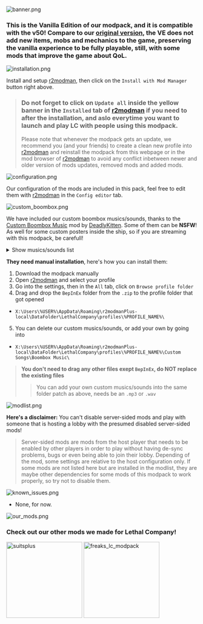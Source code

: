![banner.png](https://raw.githubusercontent.com/FREAKS-Network/LC-Modpack/tree/VE-1.0.1/resources/img/banner.png)

### This is the Vanilla Edition of our modpack, and it is compatible with the v50! Compare to our [original version](https://thunderstore.io/c/lethal-company/p/FREAKS/FREAKS_Modpack/), the VE does not add new items, mobs and mechanics to the game, preserving the vanilla experience to be fully playable, still, with some mods that improve the game about QoL.


![installation.png](https://raw.githubusercontent.com/FREAKS-Network/LC-Modpack/tree/VE-1.0.1/resources/img/installation.png)

Install and setup [r2modman](https://thunderstore.io/c/lethal-company/p/ebkr/r2modman/), then click on the `Install with Mod Manager` button right above.

> ### Do not forget to click on `Update all` inside the yellow banner in the `Installed` tab of [r2modman](https://thunderstore.io/c/lethal-company/p/ebkr/r2modman/) if you need to after the installation, and aslo everytime you want to launch and play LC with people using this modpack.
> Please note that whenever the modpack gets an update, we recommend you (and your friends) to create a clean new profile into [r2modman](https://thunderstore.io/c/lethal-company/p/ebkr/r2modman/) and reinstall the modpack from this webpage or in the mod browser of [r2modman](https://thunderstore.io/c/lethal-company/p/ebkr/r2modman/) to avoid any conflict inbetween newer and older version of mods updates, removed mods and added mods.


![configuration.png](https://raw.githubusercontent.com/FREAKS-Network/LC-Modpack/tree/VE-1.0.1/resources/img/configuration.png)

Our configuration of the mods are included in this pack, feel free to edit them with [r2modman](https://thunderstore.io/c/lethal-company/p/ebkr/r2modman/) in the `Config editor` tab.


![custom_boombox.png](https://raw.githubusercontent.com/FREAKS-Network/LC-Modpack/tree/VE-1.0.1/resources/img/custom_boombox.png)

We have included our custom boombox musics/sounds, thanks to the [Custom Boombox Music](https://thunderstore.io/c/lethal-company/p/Steven/Custom_Boombox_Music/) mod by [DeadlyKitten](https://github.com/DeadlyKitten). Some of them can be **NSFW**! As well for some custom posters inside the ship, so if you are streaming with this modpack, be carefull!

<details>
  <summary>Show musics/sounds list</summary>

+ [0bpm.mp3](https://audio.jukehost.co.uk/V2izPe5uZdrXXQMUG3JwWkIa47EiP708)
+ [1992-CRX.mp3](https://audio.jukehost.co.uk/irLjOq50HV5N46pWsQhhg2jNqvvOCKPR)
+ [Ah-ca-nn.mp3](https://audio.jukehost.co.uk/Vc1CXnt7s10t9A6Qb20NQHnvdZSCDAuy) (VOLUME WARNING)
+ [BAIXO.mp3](https://audio.jukehost.co.uk/i72fNIGUlkEyTl3OQ1vrdJnV1bZGcjMY)
+ [Chef.mp3](https://audio.jukehost.co.uk/KsEyEeVqy2MlzEXk8qEocuAYi38m1cO5)
+ [Did-you-pray-today.mp3](https://audio.jukehost.co.uk/LQCjys93TgTPrmAR7cevgHcqwLVabCsC)
+ [Earrape.mp3](https://audio.jukehost.co.uk/7IAT6tVXAlF5zusOby1ZckTz2nCRUL0G) (VOLUME WARNING)
+ [Everlong.mp3](https://audio.jukehost.co.uk/oqZF4xLJBhzKmwk8aryqzA4YgxydXJ1y)
+ [Farfadet-maléfique.mp3](https://audio.jukehost.co.uk/6gPldMOl23TCPeG06JsSC6qYEqfOTccp)
+ [Fortnite-battle-pass.mp3](https://audio.jukehost.co.uk/on7zieh4TSylOPAFoEJccnYmGWcp40si) (VOLUME WARNING)
+ [Francis-Saussice.mp3](https://audio.jukehost.co.uk/eFBT2iKKbuxIDjUP38TPexdC8coTUcX1) (VOLUME WARNING)
+ [Gay-ou-hétéro.mp3](https://audio.jukehost.co.uk/qoMozZQK2biBW0Y8xxRntLqMuIPqZvA4)
+ [help_urself.mp3](https://audio.jukehost.co.uk/GuKJIPv6J8VRlrpKJdXb9WaffqpwLlYy)
+ [jena-lee-mkX.mp3](https://audio.jukehost.co.uk/bGwlc9xcJhTweUzD4sApRtBZvTPmPdVq)
+ [Jester.mp3](https://audio.jukehost.co.uk/2Ffv1oLrKTVXdMXs2LyvsHa1QUDrP4ZC)
+ [JE-SUIS-MUSIK.mp3](https://audio.jukehost.co.uk/jpE6iSm1cAz3u1kOqQmlWf3sowtgP2ol)
+ [Le-chocolat-ou-les-noirs.mp3](https://audio.jukehost.co.uk/gxZ4T4tBSeHoprBsTGHHDYhtaZ3MJLob)
+ [Les-demons-de-minuit.mp3](https://audio.jukehost.co.uk/JI1klYKFPfktvsrvJZP0ZpSIjbRUNPaF)
+ [look-alike.mp3](https://audio.jukehost.co.uk/xtoPNnkRpmXpn87chafmtCl0ugICTvtv)
+ [M2LT.mp3](https://audio.jukehost.co.uk/c5sN9emtVaUIZeqFqsMjbYDhJEhZM8fk)
+ [Mal-au-ventre.mp3](https://audio.jukehost.co.uk/AoZGxfNPlRCk3qVpN3dD69GEq5DIZmuy)
+ [Metal-pipe.mp3](https://audio.jukehost.co.uk/xxMxhhkFMtQa9vVuzZfDvxNzDOIZY71U) (VOLUME WARNING)
+ [MONEY-ON-THE-DASH.mp3](https://audio.jukehost.co.uk/IYWzzoW12vSA4mNYyXNjAiYkN0swKvHF)
+ [Offline-!.mp3](https://audio.jukehost.co.uk/u3b3OSgQXWFXll3Rob166tK9jHzO3P61)
+ [Psychotic.mp3](https://audio.jukehost.co.uk/hzru5En5fP5JAV5EQrQDYBQ93RO0TIjs)
+ [Ta-gueule.mp3](https://audio.jukehost.co.uk/Gh4jlAjVLRhbenEyLmyMhxuOsKvMBYZt) (VOLUME WARNING)
+ [Tekno.mp3](https://audio.jukehost.co.uk/v2c4puIPAc58HRo8NGuXD4JhhQhvlPoi) (VOLUME WARNING)
+ [The-Spectre.mp3](https://audio.jukehost.co.uk/FXXHNom9n5e042TOEdaksMvD1xpayF4z)
+ [Thomas.mp3](https://audio.jukehost.co.uk/6aWAhbcgjx3RLveWulCNDW1l9LTgJ6Ld) (VOLUME WARNING)
+ [vivienne-westwood.mp3](https://audio.jukehost.co.uk/8dnZ14IVJPUBjkoP41P9Q7K7xCHlLFKV)
+ [WASTE.mp3](https://audio.jukehost.co.uk/MZ9WUsaVcCDfxP3XPgwvZkXniWdn5T0k)

</details>

**They need manual installation**, here's how you can install them:

1. Download the modpack manually
2. Open [r2modman](https://thunderstore.io/c/lethal-company/p/ebkr/r2modman/) and select your profile
3. Go into the settings, then in the `All` tab, click on `Browse profile folder`
4. Drag and drop the `BepInEx` folder from the `.zip` to the profile folder that got opened
  + `X:\Users\%USER%\AppData\Roaming\r2modmanPlus-local\DataFolder\LethalCompany\profiles\%PROFILE_NAME%\`
5. You can delete our custom musics/sounds, or add your own by going into
  + `X:\Users\%USER%\AppData\Roaming\r2modmanPlus-local\DataFolder\LethalCompany\profiles\%PROFILE_NAME%\Custom Songs\Boombox Music\`

> **You don't need to drag any other files exept `BepInEx`, do NOT replace the existing files**
>> You can add your own custom musics/sounds into the same folder patch as above, needs be an `.mp3` or `.wav`


![modlist.png](https://raw.githubusercontent.com/FREAKS-Network/LC-Modpack/tree/VE-1.0.1/resources/img/modlist.png)

**Here's a disclaimer:** You can't disable server-sided mods and play with someone that is hosting a lobby with the presumed disabled server-sided mods!

> Server-sided mods are mods from the host player that needs to be enabled by other players in order to play without having de-sync problems, bugs or even being able to join their lobby. Depending of the mod, some settings are relative to the host configuration only. If some mods are not listed here but are installed in the modlist, they are maybe other dependencies for some mods of this modpack to work properly, so try not to disable them.


![known_issues.png](https://raw.githubusercontent.com/FREAKS-Network/LC-Modpack/tree/VE-1.0.1/resources/img/known_issues.png)

- None, for now.


![our_mods.png](https://raw.githubusercontent.com/FREAKS-Network/LC-Modpack/tree/VE-1.0.1/resources/img/our_mods.png)

### Check out our other mods we made for Lethal Company!

[<img src="https://raw.githubusercontent.com/FREAKS-Network/LC-Modpack/tree/VE-1.0.1/resources/img/icons/suitsplus.png" alt="suitsplus" width="200"/>](https://thunderstore.io/c/lethal-company/p/FREAKS/SuitsPlus/) [<img src="https://raw.githubusercontent.com/FREAKS-Network/LC-Modpack/tree/VE-1.0.1/resources/img/icons/freaks_lc_modpack.png" alt="freaks_lc_modpack" width="200"/>](https://thunderstore.io/c/lethal-company/p/FREAKS/FREAKS_Modpack/)